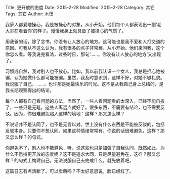 Title: 更开放的态度
Date: 2015-2-28
Modified: 2015-2-28
Category: 其它
Tags: 其它
Author: 木馍

我家人都爱瞎操心，我是被操心的对象，从小开始。他们每个人都表现出一副‘老大哥在看着你’的样子。慢慢我身上就具备了被操心的气质了。

用我爸的话，除了念书，你没有让人放心的地方。这可能也是我不爱和人打交道的原因。可我从不这么认为，我有很多的点子非常棒，从小开始。他们来问我，这个你怎么看。等我说完看法，过些时日，那句‘……，你没有让人放心的地方’又出现了。

习惯成自然，我对别人也不放心。比如，我以前我认识一个女人，我总是担心她被骗，认为她做什么都可能被骗。虽然，我及时意识到，这样不好，对她不够礼貌。我说服了自己，……，也许那是她最快乐的时光。这不是从我自己身上总结的，是我长期观察得出的结论。

每个人都有自己看问题的方法，当然了，一些人看问题看的太深入，已经不能自拔了，一些只是无耻。这些人离远点就好了。很多东西，不需要有结论，也不需要反驳。因为，你很难避免陷入这样的境地：这样？那又怎么样？

不说话并不是认同了，也不是无言以对。世上没有什么东西是不能被反驳的，包括反驳本身。只要你不想认同。如果这种情绪常常有，你说的话很难避免，这样？那又怎么样？的句式。

你避免不了，别人也不能避免，听、说这些也只是加强了自我认同，既然如此，为什么不愿持更开放的态度呢？这不是追求大同，只是尽量避免在，这样？那又怎样？的句式上构建自己。无法说服自己去完成什么，就先放着吧。

这篇日志有点清新了。可以卖萌吗？不太好意思说，脸已经红了。